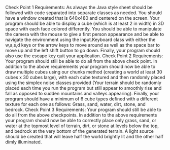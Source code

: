 Check Point 1 Requirements:
  As always the Java style sheet should be followed with code separated into separate classes as needed.
  You should have a window created that is 640x480 and centered on the screen. Your program should be
  able to display a cube (which is at least 2 in width) in 3D space with each face colored differently. You
  should be able to manipulate the camera with the mouse to give a first person appearance and be able to
  navigate the environment using the input.Keyboard class with either the w,a,s,d keys or the arrow keys
  to move around as well as the space bar to move up and the left shift button to go down. Finally, your
  program should also use the escape key quit your application.
Check Point 2 Requirements:
  Your program should still be able to do all from the above check point. In addition to the above
  requirements your program should now be able to draw multiple cubes using our chunks method
  (creating a world at least 30 cubes x 30 cubes large), with each cube textured and then randomly placed
  using the simplex noise classes provided (Your terrain should be randomly placed each time you run the
  program but still appear to smoothly rise and fall as opposed to sudden mountains and valleys
  appearing). Finally, your program should have a minimum of 6 cube types defined with a different
  texture for each one as follows: Grass, sand, water, dirt, stone, and bedrock.
Check Point 3 Requirements:
  Your program should still be able to do all from the above checkpoints. In addition to the above
  requirements your program should now be able to correctly place only grass, sand, or water at the
  topmost level of terrain, dirt, or stone at levels below the top, and bedrock at the very bottom of the
  generated terrain. A light source should be created that will leave half the world brightly lit and the other
  half dimly illuminated.
